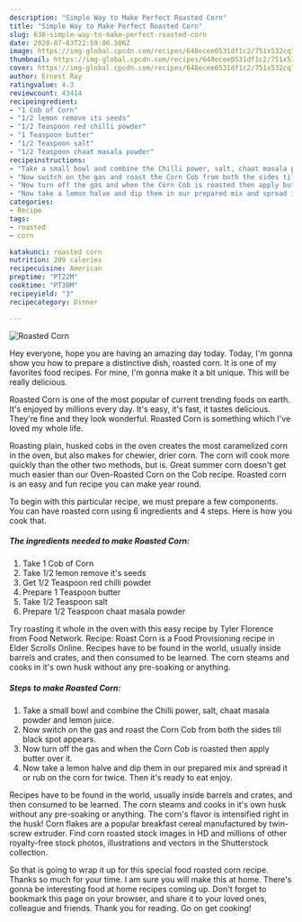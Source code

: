 ```yaml
---
description: "Simple Way to Make Perfect Roasted Corn"
title: "Simple Way to Make Perfect Roasted Corn"
slug: 638-simple-way-to-make-perfect-roasted-corn
date: 2020-07-03T22:59:06.506Z
image: https://img-global.cpcdn.com/recipes/648ecee0531df1c2/751x532cq70/roasted-corn-recipe-main-photo.jpg
thumbnail: https://img-global.cpcdn.com/recipes/648ecee0531df1c2/751x532cq70/roasted-corn-recipe-main-photo.jpg
cover: https://img-global.cpcdn.com/recipes/648ecee0531df1c2/751x532cq70/roasted-corn-recipe-main-photo.jpg
author: Ernest Ray
ratingvalue: 4.3
reviewcount: 43414
recipeingredient:
- "1 Cob of Corn"
- "1/2 lemon remove its seeds"
- "1/2 Teaspoon red chilli powder"
- "1 Teaspoon butter"
- "1/2 Teaspoon salt"
- "1/2 Teaspoon chaat masala powder"
recipeinstructions:
- "Take a small bowl and combine the Chilli power, salt, chaat masala powder and lemon juice."
- "Now switch on the gas and roast the Corn Cob from both the sides till black spot appears."
- "Now turn off the gas and when the Corn Cob is roasted then apply butter over it."
- "Now take a lemon halve and dip them in our prepared mix and spread it or rub on the corn for twice. Then it&#39;s ready to eat enjoy."
categories:
- Recipe
tags:
- roasted
- corn

katakunci: roasted corn 
nutrition: 209 calories
recipecuisine: American
preptime: "PT22M"
cooktime: "PT30M"
recipeyield: "3"
recipecategory: Dinner

---
```



![Roasted Corn](https://img-global.cpcdn.com/recipes/648ecee0531df1c2/751x532cq70/roasted-corn-recipe-main-photo.jpg)

Hey everyone, hope you are having an amazing day today. Today, I'm gonna show you how to prepare a distinctive dish, roasted corn. It is one of my favorites food recipes. For mine, I'm gonna make it a bit unique. This will be really delicious.

Roasted Corn is one of the most popular of current trending foods on earth. It's enjoyed by millions every day. It's easy, it's fast, it tastes delicious. They're fine and they look wonderful. Roasted Corn is something which I've loved my whole life.

Roasting plain, husked cobs in the oven creates the most caramelized corn in the oven, but also makes for chewier, drier corn. The corn will cook more quickly than the other two methods, but is. Great summer corn doesn&#39;t get much easier than our Oven-Roasted Corn on the Cob recipe. Roasted corn is an easy and fun recipe you can make year round.


To begin with this particular recipe, we must prepare a few components. You can have roasted corn using 6 ingredients and 4 steps. Here is how you cook that.

<!--inarticleads1-->

##### The ingredients needed to make Roasted Corn:

1. Take 1 Cob of Corn
1. Take 1/2 lemon remove it&#39;s seeds
1. Get 1/2 Teaspoon red chilli powder
1. Prepare 1 Teaspoon butter
1. Take 1/2 Teaspoon salt
1. Prepare 1/2 Teaspoon chaat masala powder


Try roasting it whole in the oven with this easy recipe by Tyler Florence from Food Network. Recipe: Roast Corn is a Food Provisioning recipe in Elder Scrolls Online. Recipes have to be found in the world, usually inside barrels and crates, and then consumed to be learned. The corn steams and cooks in it&#39;s own husk without any pre-soaking or anything. 

<!--inarticleads2-->

##### Steps to make Roasted Corn:

1. Take a small bowl and combine the Chilli power, salt, chaat masala powder and lemon juice.
1. Now switch on the gas and roast the Corn Cob from both the sides till black spot appears.
1. Now turn off the gas and when the Corn Cob is roasted then apply butter over it.
1. Now take a lemon halve and dip them in our prepared mix and spread it or rub on the corn for twice. Then it&#39;s ready to eat enjoy.


Recipes have to be found in the world, usually inside barrels and crates, and then consumed to be learned. The corn steams and cooks in it&#39;s own husk without any pre-soaking or anything. The corn&#39;s flavor is intensified right in the husk! Corn flakes are a popular breakfast cereal manufactured by twin-screw extruder. Find corn roasted stock images in HD and millions of other royalty-free stock photos, illustrations and vectors in the Shutterstock collection. 

So that is going to wrap it up for this special food roasted corn recipe. Thanks so much for your time. I am sure you will make this at home. There's gonna be interesting food at home recipes coming up. Don't forget to bookmark this page on your browser, and share it to your loved ones, colleague and friends. Thank you for reading. Go on get cooking!
